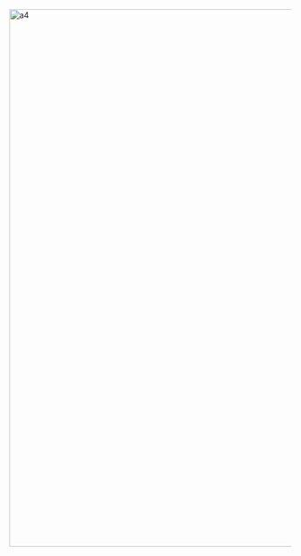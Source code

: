 
<img width="959" alt="a4" src="https://user-images.githubusercontent.com/101651806/164364967-9fde0813-1ff1-4abb-b06a-a59087f5be44.png">
